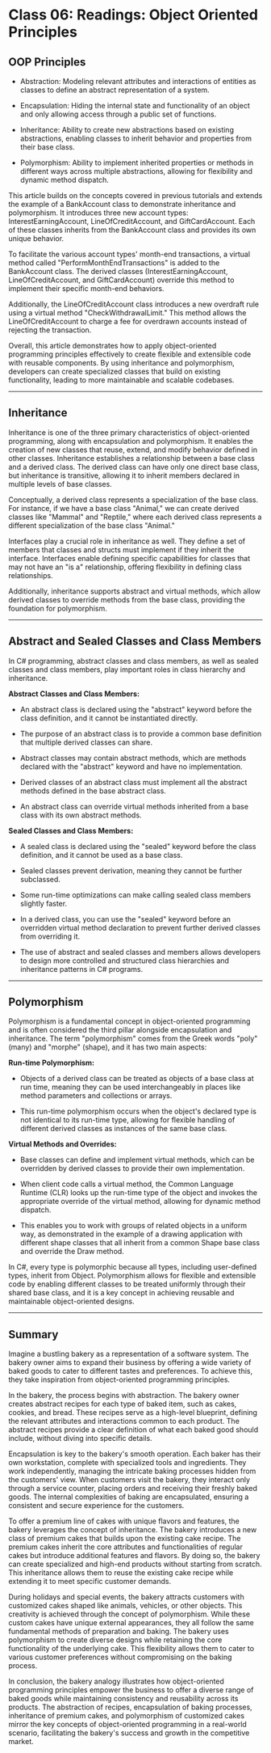 # Class 06: Readings: Object Oriented Principles

## OOP Principles

- Abstraction: Modeling relevant attributes and interactions of entities as classes to define an abstract representation of a system.

- Encapsulation: Hiding the internal state and functionality of an object and only allowing access through a public set of functions.

- Inheritance: Ability to create new abstractions based on existing abstractions, enabling classes to inherit behavior and properties from their base class.

- Polymorphism: Ability to implement inherited properties or methods in different ways across multiple abstractions, allowing for flexibility and dynamic method dispatch.

This article builds on the concepts covered in previous tutorials and extends the example of a BankAccount class to demonstrate inheritance and polymorphism. It introduces three new account types: InterestEarningAccount, LineOfCreditAccount, and GiftCardAccount. Each of these classes inherits from the BankAccount class and provides its own unique behavior.

To facilitate the various account types' month-end transactions, a virtual method called "PerformMonthEndTransactions" is added to the BankAccount class. The derived classes (InterestEarningAccount, LineOfCreditAccount, and GiftCardAccount) override this method to implement their specific month-end behaviors.

Additionally, the LineOfCreditAccount class introduces a new overdraft rule using a virtual method "CheckWithdrawalLimit." This method allows the LineOfCreditAccount to charge a fee for overdrawn accounts instead of rejecting the transaction.

Overall, this article demonstrates how to apply object-oriented programming principles effectively to create flexible and extensible code with reusable components. By using inheritance and polymorphism, developers can create specialized classes that build on existing functionality, leading to more maintainable and scalable codebases.

-----

## Inheritance

Inheritance is one of the three primary characteristics of object-oriented programming, along with encapsulation and polymorphism. It enables the creation of new classes that reuse, extend, and modify behavior defined in other classes. Inheritance establishes a relationship between a base class and a derived class. The derived class can have only one direct base class, but inheritance is transitive, allowing it to inherit members declared in multiple levels of base classes.

Conceptually, a derived class represents a specialization of the base class. For instance, if we have a base class "Animal," we can create derived classes like "Mammal" and "Reptile," where each derived class represents a different specialization of the base class "Animal."

Interfaces play a crucial role in inheritance as well. They define a set of members that classes and structs must implement if they inherit the interface. Interfaces enable defining specific capabilities for classes that may not have an "is a" relationship, offering flexibility in defining class relationships.

Additionally, inheritance supports abstract and virtual methods, which allow derived classes to override methods from the base class, providing the foundation for polymorphism.

-----

## Abstract and Sealed Classes and Class Members

In C# programming, abstract classes and class members, as well as sealed classes and class members, play important roles in class hierarchy and inheritance.

**Abstract Classes and Class Members:**

- An abstract class is declared using the "abstract" keyword before the class definition, and it cannot be instantiated directly.

- The purpose of an abstract class is to provide a common base definition that multiple derived classes can share.

- Abstract classes may contain abstract methods, which are methods declared with the "abstract" keyword and have no implementation.

- Derived classes of an abstract class must implement all the abstract methods defined in the base abstract class.

- An abstract class can override virtual methods inherited from a base class with its own abstract methods.

**Sealed Classes and Class Members:**

- A sealed class is declared using the "sealed" keyword before the class definition, and it cannot be used as a base class.

- Sealed classes prevent derivation, meaning they cannot be further subclassed.

- Some run-time optimizations can make calling sealed class members slightly faster.

- In a derived class, you can use the "sealed" keyword before an overridden virtual method declaration to prevent further derived classes from overriding it.

- The use of abstract and sealed classes and members allows developers to design more controlled and structured class hierarchies and inheritance patterns in C# programs.

-----

## Polymorphism

Polymorphism is a fundamental concept in object-oriented programming and is often considered the third pillar alongside encapsulation and inheritance. The term "polymorphism" comes from the Greek words "poly" (many) and "morphe" (shape), and it has two main aspects:

**Run-time Polymorphism:**

- Objects of a derived class can be treated as objects of a base class at run time, meaning they can be used interchangeably in places like method parameters and collections or arrays.

- This run-time polymorphism occurs when the object's declared type is not identical to its run-time type, allowing for flexible handling of different derived classes as instances of the same base class.

**Virtual Methods and Overrides:**

- Base classes can define and implement virtual methods, which can be overridden by derived classes to provide their own implementation.

- When client code calls a virtual method, the Common Language Runtime (CLR) looks up the run-time type of the object and invokes the appropriate override of the virtual method, allowing for dynamic method dispatch.

- This enables you to work with groups of related objects in a uniform way, as demonstrated in the example of a drawing application with different shape classes that all inherit from a common Shape base class and override the Draw method.

In C#, every type is polymorphic because all types, including user-defined types, inherit from Object. Polymorphism allows for flexible and extensible code by enabling different classes to be treated uniformly through their shared base class, and it is a key concept in achieving reusable and maintainable object-oriented designs.

-----

## Summary

Imagine a bustling bakery as a representation of a software system. The bakery owner aims to expand their business by offering a wide variety of baked goods to cater to different tastes and preferences. To achieve this, they take inspiration from object-oriented programming principles.

In the bakery, the process begins with abstraction. The bakery owner creates abstract recipes for each type of baked item, such as cakes, cookies, and bread. These recipes serve as a high-level blueprint, defining the relevant attributes and interactions common to each product. The abstract recipes provide a clear definition of what each baked good should include, without diving into specific details.

Encapsulation is key to the bakery's smooth operation. Each baker has their own workstation, complete with specialized tools and ingredients. They work independently, managing the intricate baking processes hidden from the customers' view. When customers visit the bakery, they interact only through a service counter, placing orders and receiving their freshly baked goods. The internal complexities of baking are encapsulated, ensuring a consistent and secure experience for the customers.

To offer a premium line of cakes with unique flavors and features, the bakery leverages the concept of inheritance. The bakery introduces a new class of premium cakes that builds upon the existing cake recipe. The premium cakes inherit the core attributes and functionalities of regular cakes but introduce additional features and flavors. By doing so, the bakery can create specialized and high-end products without starting from scratch. This inheritance allows them to reuse the existing cake recipe while extending it to meet specific customer demands.

During holidays and special events, the bakery attracts customers with customized cakes shaped like animals, vehicles, or other objects. This creativity is achieved through the concept of polymorphism. While these custom cakes have unique external appearances, they all follow the same fundamental methods of preparation and baking. The bakery uses polymorphism to create diverse designs while retaining the core functionality of the underlying cake. This flexibility allows them to cater to various customer preferences without compromising on the baking process.

In conclusion, the bakery analogy illustrates how object-oriented programming principles empower the business to offer a diverse range of baked goods while maintaining consistency and reusability across its products. The abstraction of recipes, encapsulation of baking processes, inheritance of premium cakes, and polymorphism of customized cakes mirror the key concepts of object-oriented programming in a real-world scenario, facilitating the bakery's success and growth in the competitive market.
